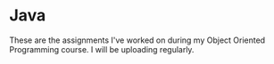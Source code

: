 # Java
These are the assignments I've worked on during my Object Oriented Programming course. I will be uploading regularly. 
